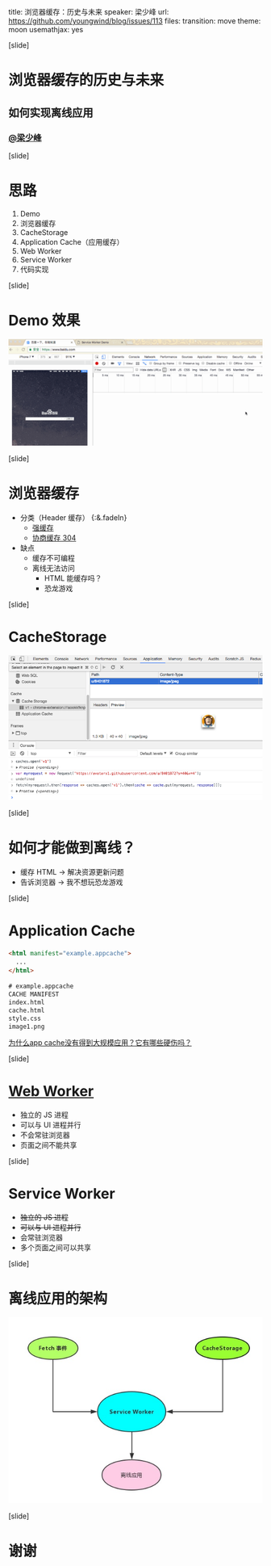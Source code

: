 title: 浏览器缓存：历史与未来
speaker: 梁少峰
url: https://github.com/youngwind/blog/issues/113
files:
transition: move
theme: moon
usemathjax: yes

[slide]

# 浏览器缓存的历史与未来
## 如何实现离线应用
### [@梁少峰](https://github.com/youngwind/blog/issues/113)

[slide]
# 思路
1. Demo
1. 浏览器缓存
3. CacheStorage
2. Application Cache（应用缓存）
4. Web Worker
5. Service Worker
6. 代码实现

[slide]
# Demo 效果
![demo](/img/service-worker/demo.gif)

[slide]
# 浏览器缓存
* 分类（Header 缓存） {:&.fadeIn}
    * [强缓存](http://coderlt.coding.me/2016/11/21/web-cache/)
    * [协商缓存 304](http://www.cnblogs.com/wonyun/p/5524617.html)
* 缺点
    * 缓存不可编程
    * 离线无法访问
        * HTML 能缓存吗？
        * 恐龙游戏


[slide]
# CacheStorage
![cachestorage](/img/service-worker/cache.png)

[slide]
# 如何才能做到离线？
* 缓存 HTML → 解决资源更新问题
* 告诉浏览器 → 我不想玩恐龙游戏

[slide]
# Application Cache
```html
<html manifest="example.appcache">
  ...
</html>
```
```
# example.appcache
CACHE MANIFEST
index.html
cache.html
style.css
image1.png
```
[为什么app cache没有得到大规模应用？它有哪些硬伤吗？](https://www.zhihu.com/question/29876535)


[slide]
# [Web Worker](http://mdn.github.io/simple-web-worker/)
* 独立的 JS 进程
* 可以与 UI 进程并行
* 不会常驻浏览器
* 页面之间不能共享

[slide]
# Service Worker
* ~~独立的 JS 进程~~
* ~~可以与 UI 进程并行~~
* 会常驻浏览器
* 多个页面之间可以共享

[slide]
# 离线应用的架构
![sw](/img/service-worker/architecture.jpg)

[slide]
# 谢谢